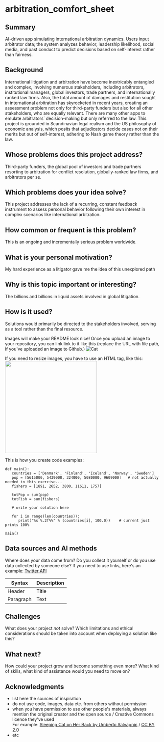 # arbitration_comfort_sheet

## Summary

AI-driven app simulating international arbitration dynamics. Users input arbitrator data; the system analyzes behavior, leadership likelihood, social media, and past conduct to predict decisions based on self-interest rather than fairness.

## Background

International litigation and arbitration have become inextricably entangled and complex, involving numerous stakeholders,
including arbitrators, institutional managers, global investors, trade partners, and internationally ranked law firms. 
Also, the total amount of damages and restitution sought in international arbitration has skyrocketed in recent years,
creating an assessment problem not only for third-party funders but also for all other stakeholders, who are equally relevant.
There are many other apps to emulate arbitrators´ decision-making but only referred to the law. 
This project is grounded in Scandinavian legal realism and the US philosophy of economic analysis, which posits that 
adjudicators decide cases not on their merits but out of self-interest, adhering to Nash game theory rather than the law.

## Whose problems does this project address? 

Third-party funders, the global pool of investors and trade partners resorting to arbitration for conflict resolution, 
globally-ranked law firms, and arbitrators per se.

## Which problems does your idea solve?

This project addresses the lack of a recurring, constant feedback instrument to assess personal behavior following their own 
interest in complex scenarios like international arbitration.

## How common or frequent is this problem?

This is an ongoing and incrementally serious problem worldwide.

## What is your personal motivation?

My hard experience as a litigator gave me the idea of this unexplored path

## Why is this topic important or interesting?

The billions and billions in liquid assets involved in global litigation. 

## How is it used?

Solutions would primarily be directed to the stakeholders involved, serving as a tool rather than the final resource.


Images will make your README look nice!
Once you upload an image to your repository, you can link link to it like this (replace the URL with file path, if you've uploaded an image to Github.)
![Cat](https://upload.wikimedia.org/wikipedia/commons/5/5e/Sleeping_cat_on_her_back.jpg)

If you need to resize images, you have to use an HTML tag, like this:
<img src="https://upload.wikimedia.org/wikipedia/commons/5/5e/Sleeping_cat_on_her_back.jpg" width="300">

This is how you create code examples:
```
def main():
   countries = ['Denmark', 'Finland', 'Iceland', 'Norway', 'Sweden']
   pop = [5615000, 5439000, 324000, 5080000, 9609000]   # not actually needed in this exercise...
   fishers = [1891, 2652, 3800, 11611, 1757]

   totPop = sum(pop)
   totFish = sum(fishers)

   # write your solution here

   for i in range(len(countries)):
      print("%s %.2f%%" % (countries[i], 100.0))    # current just prints 100%

main()
```


## Data sources and AI methods
Where does your data come from? Do you collect it yourself or do you use data collected by someone else?
If you need to use links, here's an example:
[Twitter API](https://developer.twitter.com/en/docs)

| Syntax      | Description |
| ----------- | ----------- |
| Header      | Title       |
| Paragraph   | Text        |

## Challenges

What does your project _not_ solve? Which limitations and ethical considerations should be taken into account when deploying a solution like this?

## What next?

How could your project grow and become something even more? What kind of skills, what kind of assistance would you  need to move on? 


## Acknowledgments

* list here the sources of inspiration 
* do not use code, images, data etc. from others without permission
* when you have permission to use other people's materials, always mention the original creator and the open source / Creative Commons licence they've used
  <br>For example: [Sleeping Cat on Her Back by Umberto Salvagnin](https://commons.wikimedia.org/wiki/File:Sleeping_cat_on_her_back.jpg#filelinks) / [CC BY 2.0](https://creativecommons.org/licenses/by/2.0)
* etc
